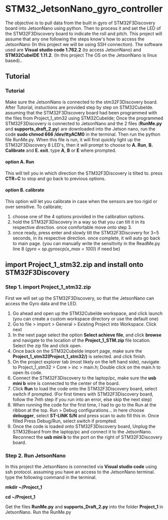# STM32_JetsonNano_gyro_controller
The objective is to pull data from the built in gyro of STM32F3Discovery board into JetsonNano using python. Then to process it and set the LED of the STM32F3Discovery board to indicate the roll and pitch. This project will assume that any one following the steps know's how to access the JetsonNano (In this project we will be using SSH connection). The software used are **Visual studio code 1.762.2** (to access JetsonNano) and **STM32CubeIDE 1.11.2**. (In this project The OS on the JetsonNano is linux based)..



## Tutorial 
### Tutorial
Make sure the JetsonNano is connected to the stm32F3Discovery board. After Tutorial, instuctions are provided step by step on STM32CubeIde. assuming that the STM32F3Discovery board had been programmed with the files from Project_1_stm32 using STM32CubeIde;
Once the programmed STM32F3Discovery is connected to JetsonNano and the 2 files (**RunMe.py** and **supports_draft_2.py**) are downloaded into the Jetson nano, run the code **sudo chmod 666 /dev/ttyACM0** in the terminal. Then run the python file RunMe.py. When this file is run, it will first quickly light up the STM32F3Discovery 8 LED's, then it will prompt to choose to **A. Run**, **B. Calibrate** and **E. exit**. type **A**, **B** or **E** where prompted.
#### option A. Run
This will tell you in which direction the STM32F3Discovery is tilted to. press **CTR**+**C** to stop and go back to previous options.
#### option B. calibrate
This option will let you calibrate in case when the sensors are too rigid or over sensitive. To calibrate;
1. choose one of the 4 options provided in the calibration options. 
2. hold the STM32F3Discovery in a way so that you can tilt it in its respective direction. once comfortable move onto step 3.
3. once ready, press enter and slowly tilt the STM32F3Discovery for 3~5 seconds, in its respective direction. once complete, it will auto go back to main page. {you can manually write the sensitivity in the ReadMe.py line 8 (*gyro = sp.gyroscp(x_max = 100)*) if need be}





## import Project_1_stm32.zip and install onto STM32F3Discovery
### Step 1. import Project_1_stm32.zip
First we will set up the STM32F3Discovery, so that the JetsonNano can access the Gyro data and the LED. 
1. Go ahead and open up the STM32CubeIde workspace, and click launch (you can create a custom workspace directory or use the default one)
2. Go to file > import > General > Existing Project into Workspace. Click next
3. In the next page select the option **Select achieve file**, and click **browse** and navigate to the location of the **Project_1_STM.zip** file location. Select the zip file and click open. 
4. Once back on the STM32CubeIde import page, make sure the **Project_1_stm32(Project_1_stm32/)** is selected. and click finish.
5. On the project explorer tab (most likely on the left hand side), navigate to Project_1_stm32 > Core > inc > main.h; Double click on the main.h to open its code.
6. Connect the STM32F3Discovery to the laptop/pc, make sure the **usb mini b** wire is connected to the center of the board.
7. Click **Run** to load the code onto the STM32F3Discovery board, select switch if prompted. (For first timers with STM32F3Discovery board, follow the 7nth step if you run into an error, else skip the next step)
8. When running the code for the first time, I had to go to the Run at the ribbon at the top. Run > Debug configurations... in here choose **debugger**, select **ST-LINK S/N** and press scan to auto fill this in. Once filled Press Debug/Run, select switch if prompted.
9. Once the code is loaded onto STM32F3Discovery board, Unplug the STM32Board from the laptop/pc and connect it to the JetsonNano. Reconnect the **usb mini b** to the port on the right of STM32F3Discovery board.



### Step 2. Run JetsonNano
In this project the JetsonNano is connected via **Visual studio code** using ssh protocol. assuming you have an access to the JetsonNano terminal.
 type the following command in the terminal.
 
**mkdir ~/Project_1**

**cd ~/Project_1**

Get the files **RunMe.py** and **supports_Draft_2.py** into the folder **Project_1** in JetsonNano.
Run the RunMe.py

